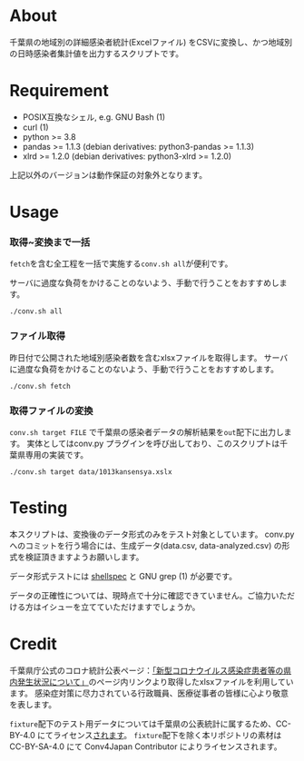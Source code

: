 # About

千葉県の地域別の詳細感染者統計(Excelファイル) をCSVに変換し、かつ地域別の日時感染者集計値を出力するスクリプトです。

# Requirement

* POSIX互換なシェル, e.g. GNU Bash (1)
* curl (1)
* python >= 3.8
* pandas >= 1.1.3  (debian derivatives: python3-pandas >= 1.1.3)
* xlrd >= 1.2.0 (debian derivatives: python3-xlrd >= 1.2.0)

上記以外のバージョンは動作保証の対象外となります。

# Usage

### 取得~変換まで一括

`fetch`を含む全工程を一括で実施する`conv.sh all`が便利です。

サーバに過度な負荷をかけることのないよう、手動で行うことをおすすめします。

```
./conv.sh all
```

### ファイル取得

昨日付で公開された地域別感染者数を含むxlsxファイルを取得します。
サーバに過度な負荷をかけることのないよう、手動で行うことをおすすめします。

```
./conv.sh fetch
```

### 取得ファイルの変換

`conv.sh target FILE` で千葉県の感染者データの解析結果を`out`配下に出力します。
実体としてはconv.py プラグインを呼び出しており、このスクリプトは千葉県専用の実装です。

```
./conv.sh target data/1013kansensya.xslx
```


# Testing

本スクリプトは、変換後のデータ形式のみをテスト対象としています。
conv.py へのコミットを行う場合には、生成データ(data.csv, data-analyzed.csv) の形式を検証頂きますようお願いします。

データ形式テストには [shellspec](@shellspec/shellspec) と GNU grep (1) が必要です。

データの正確性については、現時点で十分に確認できていません。ご協力いただける方はイシューを立てていただけますでしょうか。

# Credit

千葉県庁公式のコロナ統計公表ページ：[「新型コロナウイルス感染症患者等の県内発生状況について」](https://www.pref.chiba.lg.jp/shippei/press/2019/ncov-index.html)のページ内リンクより取得したxlsxファイルを利用しています。
感染症対策に尽力されている行政職員、医療従事者の皆様に心より敬意を表します。

`fixture`配下のテスト用データについては千葉県の公表統計に属するため、CC-BY-4.0 にてライセンス[されます](https://www.pref.chiba.lg.jp/seisaku/toukeidata/opendata/riyoukiyaku.html)。
`fixture`配下を除く本リポジトリの素材はCC-BY-SA-4.0 にて Conv4Japan Contributor によりライセンスされます。
